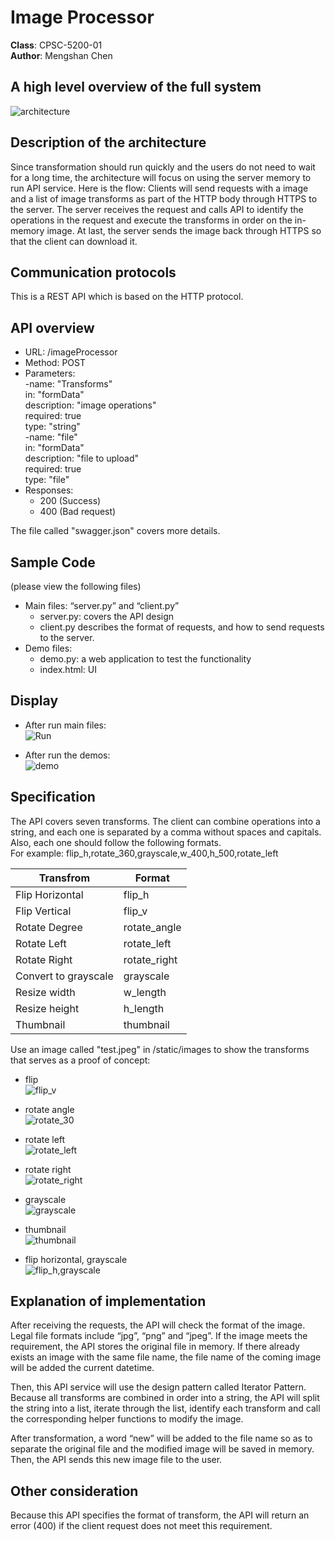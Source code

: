 # Image Processor
**Class**: CPSC-5200-01 <br/>
**Author**: Mengshan Chen <br/>

## A high level overview of the full system
![architecture](https://user-images.githubusercontent.com/38142465/54092585-1676bf80-434b-11e9-93b5-a931cd17398d.png)

## Description of the architecture
Since transformation should run quickly and the users do not need to wait for a long time, the architecture will focus on using the server memory to run API service. Here is the flow: Clients will send requests with a image and a list of image transforms as part of the HTTP body through HTTPS to the server. The server receives the request and calls API to identify the operations in the request and execute the transforms in order on the in-memory image. At last, the server sends the image back through HTTPS so that the client can download it. 

## Communication protocols
This is a REST API which is based on the HTTP protocol. 

## API overview 
*	URL: /imageProcessor
* Method: POST
*	Parameters: <br />
  -name: "Transforms" <br />
   in: "formData" <br />
   description: "image operations" <br />
   required: true <br />
   type: "string" <br />
  -name: "file" <br />
   in: "formData" <br />
   description: "file to upload" <br />
   required: true <br />
   type: "file" <br />
*	Responses: <br />
	* 200 (Success) <br />
  	* 400 (Bad request)<br />

The file called "swagger.json" covers more details. 

## Sample Code 
(please view the following files)<br />
- Main files: “server.py” and “client.py” 
  * server.py: covers the API design
  * client.py describes the format of requests, and how to send requests to the server. 
- Demo files: 
  * demo.py: a web application to test the functionality 
  * index.html: UI
  
## Display
- After run main files: <br />
  ![Run](https://user-images.githubusercontent.com/38142465/54092613-6eadc180-434b-11e9-9297-b8f9b8123766.png)
  
- After run the demos: <br />
  ![demo](https://user-images.githubusercontent.com/38142465/54092641-c4826980-434b-11e9-9515-d191b03ded33.png)
  
## Specification
The API covers seven transforms. The client can combine operations into a string, and each one is separated by a comma without spaces and capitals. Also, each one should follow the following formats.  <br />
For example: flip_h,rotate_360,grayscale,w_400,h_500,rotate_left <br />

| Transfrom | Format |
| ------------- | ------------- |
| Flip Horizontal | flip_h |
| Flip Vertical | flip_v |
| Rotate Degree | rotate_angle |
| Rotate Left | rotate_left |
| Rotate Right | rotate_right |
| Convert to grayscale | grayscale |
| Resize width | w_length |
| Resize height | h_length |
| Thumbnail | thumbnail |


Use an image called "test.jpeg" in /static/images to show the transforms that serves as a proof of concept: <br />
* flip  <br />
![flip_v](https://user-images.githubusercontent.com/38142465/54093739-21841c80-4358-11e9-8392-cddc7de12bb2.jpeg)

* rotate angle <br />
![rotate_30](https://user-images.githubusercontent.com/38142465/54093747-3b256400-4358-11e9-8ebc-bb6a7f9eeca1.jpeg)

* rotate left <br />
![rotate_left](https://user-images.githubusercontent.com/38142465/54093764-5001f780-4358-11e9-8d9a-6bd160a73ff5.jpeg)

* rotate right <br />
![rotate_right](https://user-images.githubusercontent.com/38142465/54093767-5bedb980-4358-11e9-964f-7705c7663a6a.jpeg)

* grayscale <br />
![grayscale](https://user-images.githubusercontent.com/38142465/54093770-6314c780-4358-11e9-9c55-fa99216ff32b.jpeg)

* thumbnail <br />
![thumbnail](https://user-images.githubusercontent.com/38142465/54093773-6b6d0280-4358-11e9-886d-dcae28e44e95.jpeg)

* flip horizontal, grayscale  <br />
![flip_h,grayscale](https://user-images.githubusercontent.com/38142465/54093779-732ca700-4358-11e9-9cc1-424723f50c31.jpeg)


## Explanation of implementation
After receiving the requests, the API will check the format of the image. Legal file formats include “jpg”, “png” and “jpeg”. If the image meets the requirement, the API stores the original file in memory. If there already exists an image with the same file name, the file name of the coming image will be added the current datetime. <br />

Then, this API service will use the design pattern called Iterator Pattern. Because all transforms are combined in order into a string, the API will split the string into a list, iterate through the list, identify each transform and call the corresponding helper functions to modify the image. <br />

After transformation, a word “new” will be added to the file name so as to separate the original file and the modified image will be saved in memory. Then, the API sends this new image file to the user.  <br />

## Other consideration
Because this API specifies the format of transform, the API will return an error (400) if the client request does not meet this requirement. 
